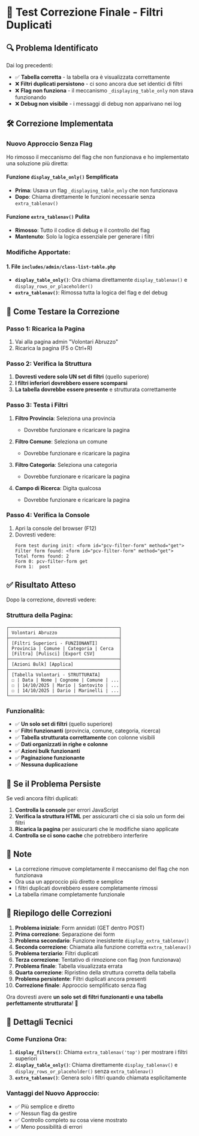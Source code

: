 # 🎯 Test Correzione Finale - Filtri Duplicati

## 🔍 Problema Identificato

Dai log precedenti:
- ✅ **Tabella corretta** - la tabella ora è visualizzata correttamente
- ❌ **Filtri duplicati persistono** - ci sono ancora due set identici di filtri
- ❌ **Flag non funziona** - il meccanismo `_displaying_table_only` non stava funzionando
- ❌ **Debug non visibile** - i messaggi di debug non apparivano nei log

## 🛠️ Correzione Implementata

### **Nuovo Approccio Senza Flag**
Ho rimosso il meccanismo del flag che non funzionava e ho implementato una soluzione più diretta:

#### **Funzione `display_table_only()` Semplificata**
- **Prima**: Usava un flag `_displaying_table_only` che non funzionava
- **Dopo**: Chiama direttamente le funzioni necessarie senza `extra_tablenav()`

#### **Funzione `extra_tablenav()` Pulita**
- **Rimosso**: Tutto il codice di debug e il controllo del flag
- **Mantenuto**: Solo la logica essenziale per generare i filtri

### **Modifiche Apportate:**

#### 1. **File `includes/admin/class-list-table.php`**
- **`display_table_only()`**: Ora chiama direttamente `display_tablenav()` e `display_rows_or_placeholder()`
- **`extra_tablenav()`**: Rimossa tutta la logica del flag e del debug

## 🧪 Come Testare la Correzione

### Passo 1: Ricarica la Pagina
1. Vai alla pagina admin "Volontari Abruzzo"
2. Ricarica la pagina (F5 o Ctrl+R)

### Passo 2: Verifica la Struttura
1. **Dovresti vedere solo UN set di filtri** (quello superiore)
2. **I filtri inferiori dovrebbero essere scomparsi**
3. **La tabella dovrebbe essere presente** e strutturata correttamente

### Passo 3: Testa i Filtri
1. **Filtro Provincia**: Seleziona una provincia
   - Dovrebbe funzionare e ricaricare la pagina

2. **Filtro Comune**: Seleziona un comune
   - Dovrebbe funzionare e ricaricare la pagina

3. **Filtro Categoria**: Seleziona una categoria
   - Dovrebbe funzionare e ricaricare la pagina

4. **Campo di Ricerca**: Digita qualcosa
   - Dovrebbe funzionare e ricaricare la pagina

### Passo 4: Verifica la Console
1. Apri la console del browser (F12)
2. Dovresti vedere:
   ```
   Form test during init: <form id="pcv-filter-form" method="get">
   Filter form found: <form id="pcv-filter-form" method="get">
   Total forms found: 2
   Form 0: pcv-filter-form get
   Form 1:  post
   ```

## ✅ Risultato Atteso

Dopo la correzione, dovresti vedere:

### Struttura della Pagina:
```
┌─────────────────────────────────────────┐
│ Volontari Abruzzo                       │
├─────────────────────────────────────────┤
│ [Filtri Superiori - FUNZIONANTI]        │
│ Provincia | Comune | Categoria | Cerca  │
│ [Filtra] [Pulisci] [Export CSV]         │
├─────────────────────────────────────────┤
│ [Azioni Bulk] [Applica]                 │
├─────────────────────────────────────────┤
│ [Tabella Volontari - STRUTTURATA]       │
│ ☐ | Data | Nome | Cognome | Comune | ...│
│ ☐ | 14/10/2025 | Mario | Santovito | ...│
│ ☐ | 14/10/2025 | Dario | Marinelli | ...│
└─────────────────────────────────────────┘
```

### Funzionalità:
- ✅ **Un solo set di filtri** (quello superiore)
- ✅ **Filtri funzionanti** (provincia, comune, categoria, ricerca)
- ✅ **Tabella strutturata correttamente** con colonne visibili
- ✅ **Dati organizzati in righe e colonne**
- ✅ **Azioni bulk funzionanti**
- ✅ **Paginazione funzionante**
- ✅ **Nessuna duplicazione**

## 🚨 Se il Problema Persiste

Se vedi ancora filtri duplicati:

1. **Controlla la console** per errori JavaScript
2. **Verifica la struttura HTML** per assicurarti che ci sia solo un form dei filtri
3. **Ricarica la pagina** per assicurarti che le modifiche siano applicate
4. **Controlla se ci sono cache** che potrebbero interferire

## 📝 Note

- La correzione rimuove completamente il meccanismo del flag che non funzionava
- Ora usa un approccio più diretto e semplice
- I filtri duplicati dovrebbero essere completamente rimossi
- La tabella rimane completamente funzionale

## 🎉 Riepilogo delle Correzioni

1. **Problema iniziale**: Form annidati (GET dentro POST)
2. **Prima correzione**: Separazione dei form
3. **Problema secondario**: Funzione inesistente `display_extra_tablenav()`
4. **Seconda correzione**: Chiamata alla funzione corretta `extra_tablenav()`
5. **Problema terziario**: Filtri duplicati
6. **Terza correzione**: Tentativo di rimozione con flag (non funzionava)
7. **Problema finale**: Tabella visualizzata errata
8. **Quarta correzione**: Ripristino della struttura corretta della tabella
9. **Problema persistente**: Filtri duplicati ancora presenti
10. **Correzione finale**: Approccio semplificato senza flag

Ora dovresti avere **un solo set di filtri funzionanti e una tabella perfettamente strutturata**! 🎯

## 🔧 Dettagli Tecnici

### **Come Funziona Ora:**
1. **`display_filters()`**: Chiama `extra_tablenav('top')` per mostrare i filtri superiori
2. **`display_table_only()`**: Chiama direttamente `display_tablenav()` e `display_rows_or_placeholder()` senza `extra_tablenav()`
3. **`extra_tablenav()`**: Genera solo i filtri quando chiamata esplicitamente

### **Vantaggi del Nuovo Approccio:**
- ✅ Più semplice e diretto
- ✅ Nessun flag da gestire
- ✅ Controllo completo su cosa viene mostrato
- ✅ Meno possibilità di errori
